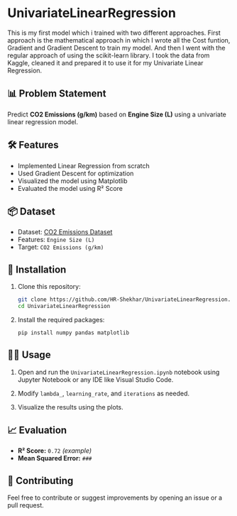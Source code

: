 # UnivariateLinearRegression
This is my first model which i trained with two different approaches.
First approach is the mathematical approach in which I wrote all the Cost funtion, Gradient and Gradient Descent to train my model.
And then I went with the regular approach of using the scikit-learn library.
I took the data from Kaggle, cleaned it and prepared it to use it for my Univariate Linear Regression.

## 📊 Problem Statement

Predict **CO2 Emissions (g/km)** based on **Engine Size (L)** using a univariate linear regression model.

## 🛠️ Features

- Implemented Linear Regression from scratch
- Used Gradient Descent for optimization
- Visualized the model using Matplotlib
- Evaluated the model using R² Score

## 📦 Dataset

- Dataset: [CO2 Emissions Dataset](https://www.kaggle.com/datasets/c/2692038)
- Features: `Engine Size (L)`  
- Target: `CO2 Emissions (g/km)`  

## 🚀 Installation

1. Clone this repository:
    ```bash
    git clone https://github.com/HR-Shekhar/UnivariateLinearRegression.git
    cd UnivariateLinearRegression
    ```

2. Install the required packages:
    ```bash
    pip install numpy pandas matplotlib
    ```

## 🧑‍💻 Usage

1. Open and run the `UnivariateLinearRegression.ipynb` notebook using Jupyter Notebook or any IDE like Visual Studio Code.

2. Modify `lambda_`, `learning_rate`, and `iterations` as needed.

3. Visualize the results using the plots.

## 📈 Evaluation

- **R² Score:** `0.72` *(example)*  
- **Mean Squared Error:** `###`  

## 🤝 Contributing

Feel free to contribute or suggest improvements by opening an issue or a pull request.
